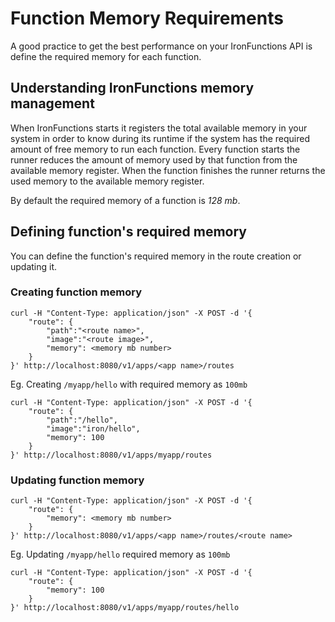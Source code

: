 # Function Memory Requirements

A good practice to get the best performance on your IronFunctions API is define the required memory for each function.

## Understanding IronFunctions memory management

When IronFunctions starts it registers the total available memory in your system in order to know during its runtime if the system has the required amount of free memory to run each function.
Every function starts the runner reduces the amount of memory used by that function from the available memory register.
When the function finishes the runner returns the used memory to the available memory register.

By default the required memory of a function is *128 mb*.

## Defining function's required memory

You can define the function's required memory in the route creation or updating it.

### Creating function memory

```
curl -H "Content-Type: application/json" -X POST -d '{
    "route": {
        "path":"<route name>",
        "image":"<route image>",
        "memory": <memory mb number>
    }
}' http://localhost:8080/v1/apps/<app name>/routes
```

Eg. Creating `/myapp/hello` with required memory as `100mb`

```
curl -H "Content-Type: application/json" -X POST -d '{
    "route": {
        "path":"/hello",
        "image":"iron/hello",
        "memory": 100
    }
}' http://localhost:8080/v1/apps/myapp/routes
```

### Updating function memory

```
curl -H "Content-Type: application/json" -X POST -d '{
    "route": {
        "memory": <memory mb number>
    }
}' http://localhost:8080/v1/apps/<app name>/routes/<route name>
```

Eg. Updating `/myapp/hello` required memory as `100mb`

```
curl -H "Content-Type: application/json" -X POST -d '{
    "route": {
        "memory": 100
    }
}' http://localhost:8080/v1/apps/myapp/routes/hello
```